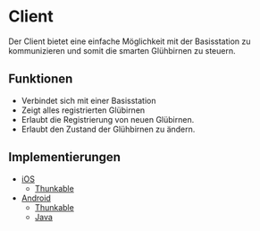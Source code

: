 # Client

Der Client bietet eine einfache Möglichkeit mit der Basisstation zu
kommunizieren und somit die smarten Glühbirnen zu steuern.

## Funktionen

* Verbindet sich mit einer Basisstation
* Zeigt alles registrierten Glübirnen
* Erlaubt die Registrierung von neuen Glübirnen.
* Erlaubt den Zustand der Glühbirnen zu ändern.

## Implementierungen

* [iOS](ios)
  * [Thunkable](ios/thunkable)
* [Android](android)
  * [Thunkable](android/thunkable)
  * [Java](android/java)

